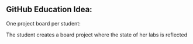 ## GitHub Education Idea:

One project board per student:

The student creates a board project where the state of her labs is  reflected

